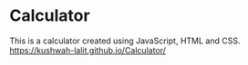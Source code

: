 # Calculator
This is a calculator created using JavaScript, HTML and CSS.
https://kushwah-lalit.github.io/Calculator/
